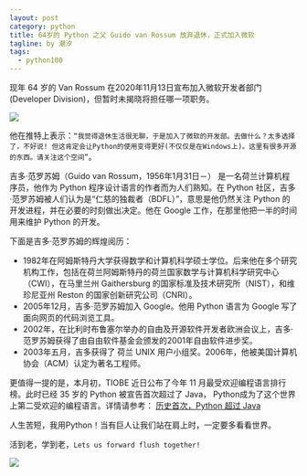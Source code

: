 ```yaml
---
layout: post
category: python
title: 64岁的 Python 之父 Guido van Rossum 放弃退休，正式加入微软
tagline: by 潮汐
tags: 
  - python100
---
```


现年 64 岁的 Van Rossum 在2020年11月13日宣布加入微软开发者部门 (Developer Division)，但暂时未揭晓将担任哪一项职务。


<!--more-->

![](https://imgkr2.cn-bj.ufileos.com/9056f847-aba4-4cd9-b73b-85660f13ac4b.png?UCloudPublicKey=TOKEN_8d8b72be-579a-4e83-bfd0-5f6ce1546f13&Signature=A%252BZp0oerRQ1wuMkQVW3db01BG1Y%253D&Expires=1605364516)


他在推特上表示：`“我觉得退休生活很无聊，于是加入了微软的开发部。去做什么？太多选择了，不好说! 但这肯定会让Python的使用变得更好(不仅仅是在Windows上)。这里有很多开源的东西。请关注这个空间”`。

吉多·范罗苏姆（Guido van Rossum，1956年1月31日－） 是一名荷兰计算机程序员，他作为 Python 程序设计语言的作者而为人们熟知。在 Python 社区，吉多·范罗苏姆被人们认为是“仁慈的独裁者（BDFL）”，意思是他仍然关注 Python 的开发进程，并在必要的时刻做出决定。他在 Google 工作，在那里他把一半的时间用来维护 Python 的开发。

下面是吉多·范罗苏姆的辉煌阅历：
 - 1982年在阿姆斯特丹大学获得数学和计算机科学硕士学位。后来他在多个研究机构工作，包括在荷兰阿姆斯特丹的荷兰国家数学与计算机科学研究中心（CWI），在马里兰州 Gaithersburg 的国家标准及技术研究所（NIST），和维珍尼亚州 Reston 的国家创新研究公司（CNRI）。
 - 2005年12月，吉多·范罗苏姆加入 Google。他用 Python 语言为 Google 写了面向网页的代码浏览工具。
 - 2002年，在比利时布鲁塞尔举办的自由及开源软件开发者欧洲会议上，吉多·范罗苏姆获得了由自由软件基金会颁发的2001年自由软件进步奖。
 - 2003年五月，吉多获得了 荷兰 UNIX 用户小组奖。2006年，他被美国计算机协会（ACM）认定为著名工程师。
 
 更值得一提的是，本月初，TIOBE 近日公布了今年 11 月最受欢迎编程语言排行榜。此时已经 35 岁的 Python 被宣告首次超过了 Java，
Python成为了这个世界上第二受欢迎的编程语言。详情请参考：
[历史首次，Python 超过 Java](https://mp.weixin.qq.com/s/9pRU10bAP-CukkZ89yL9Bw)

人生苦短，我用Python！当有巨人让我们站在肩上时，一定要多看看世界。

活到老，学到老，`Lets us forward flush together!`

![](https://imgkr2.cn-bj.ufileos.com/24c10c6c-5787-4a86-b7c2-eaa7ae409501.jpg?UCloudPublicKey=TOKEN_8d8b72be-579a-4e83-bfd0-5f6ce1546f13&Signature=Bi5qXDHoW%252BvuiAkeedH%252BhP2InhI%253D&Expires=1605366767)
